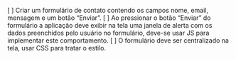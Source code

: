 [ ] Criar um formulário de contato contendo os campos nome, email, mensagem e um botão “Enviar”.
[ ] Ao pressionar o botão “Enviar” do formulário a aplicação deve exibir na tela uma janela de alerta com os dados preenchidos pelo usuário no formulário, deve-se usar JS para implementar este comportamento.
[ ] O formulário deve ser centralizado na tela, usar CSS para tratar o estilo.